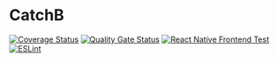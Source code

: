 # CatchB

[![Coverage Status](https://coveralls.io/repos/github/vietman2/CatchB/badge.svg?branch=dev)](https://coveralls.io/github/vietman2/CatchB?branch=dev)
[![Quality Gate Status](https://sonarcloud.io/api/project_badges/measure?project=vietman2_CatchB&metric=alert_status)](https://sonarcloud.io/summary/new_code?id=vietman2_CatchB)
[![React Native Frontend Test](https://github.com/vietman2/CatchB/actions/workflows/coveralls.yml/badge.svg)](https://github.com/vietman2/CatchB/actions/workflows/coveralls.yml)
[![ESLint](https://github.com/vietman2/CatchB/actions/workflows/eslint.yml/badge.svg)](https://github.com/vietman2/CatchB/actions/workflows/eslint.yml)
